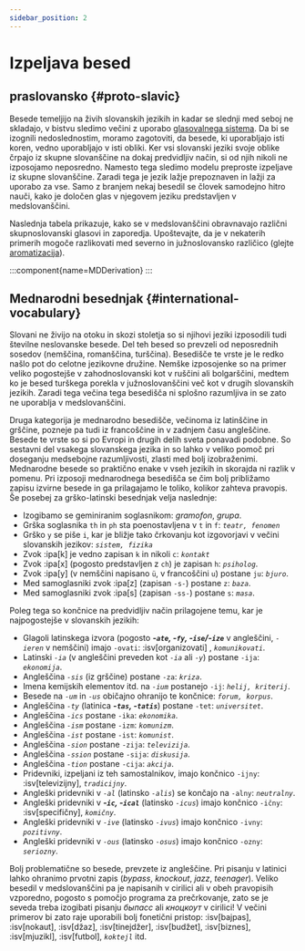 ```yaml
---
sidebar_position: 2
---
```


# Izpeljava besed

## praslovansko \{#proto-slavic}

Besede temeljijo na živih slovanskih jezikih in kadar se slednji med seboj ne skladajo, v bistvu sledimo večini z uporabo [glasovalnega sistema][1]. Da bi se izognili nedoslednostim, moramo zagotoviti, da besede, ki uporabljajo isti koren, vedno uporabljajo v isti obliki. Ker vsi slovanski jeziki svoje oblike črpajo iz skupne slovanščine na dokaj predvidljiv način, si od njih nikoli ne izposojamo neposredno. Namesto tega sledimo modelu preproste izpeljave iz skupne slovanščine. Zaradi tega je jezik lažje prepoznaven in lažji za uporabo za vse. Samo z branjem nekaj besedil se človek samodejno hitro nauči, kako je določen glas v njegovem jeziku predstavljen v medslovanščini.

Naslednja tabela prikazuje, kako se v medslovanščini obravnavajo različni skupnoslovanski glasovi in zaporedja. Upoštevajte, da je v nekaterih primerih mogoče razlikovati med severno in južnoslovansko različico (glejte [aromatizacija][2]).

:::component{name=MDDerivation}
:::

## Mednarodni besednjak \{#international-vocabulary}

Slovani ne živijo na otoku in skozi stoletja so si njihovi jeziki izposodili tudi številne neslovanske besede. Del teh besed so prevzeli od neposrednih sosedov (nemščina, romanščina, turščina). Besedišče te vrste je le redko našlo pot do celotne jezikovne družine. Nemške izposojenke so na primer veliko pogostejše v zahodnoslovanski kot v ruščini ali bolgarščini, medtem ko je besed turškega porekla v južnoslovanščini več kot v drugih slovanskih jezikih. Zaradi tega večina tega besedišča ni splošno razumljiva in se zato ne uporablja v medslovanščini.

Druga kategorija je mednarodno besedišče, večinoma iz latinščine in grščine, pozneje pa tudi iz francoščine in v zadnjem času angleščine. Besede te vrste so si po Evropi in drugih delih sveta ponavadi podobne. So sestavni del vsakega slovanskega jezika in so lahko v veliko pomoč pri doseganju medsebojne razumljivosti, zlasti med bolj izobraženimi. Mednarodne besede so praktično enake v vseh jezikih in skorajda ni razlik v pomenu. Pri izposoji mednarodnega besedišča se čim bolj približamo zapisu izvirne besede in ga prilagajamo le toliko, kolikor zahteva pravopis. Še posebej za grško-latinski besednjak velja naslednje:

- Izogibamo se geminiranim soglasnikom: _gramofon_, _grupa_.
- Grška soglasnika `th` in `ph` sta poenostavljena v `t` in `f`: _`teatr, fenomen`_
- Grško `y` se piše `i`, kar je bližje tako črkovanju kot izgovorjavi v večini slovanskih jezikov: _`sistem, fizika`_
- Zvok :ipa[k] je vedno zapisan `k` in nikoli `c`: _`kontakt`_
- Zvok :ipa[x] (pogosto predstavljen z `ch`) je zapisan `h`: _`psiholog`_.
- Zvok :ipa[y] (v nemščini napisano `ü`, v francoščini `u`) postane `ju`: _`bjuro`_.
- Med samoglasniki zvok :ipa[z] (zapisan `-s-`) postane `z`: _`baza`_.
- Med samoglasniki zvok :ipa[s] (zapisan `-ss-`) postane `s`: _`masa`_.

Poleg tega so končnice na predvidljiv način prilagojene temu, kar je najpogostejše v slovanskih jezikih:

- Glagoli latinskega izvora (pogosto _**-`ate`, -`fy`, -`ise`/-`ize`**_ v angleščini, _`-ieren`_ v nemščini) imajo `-ovati`: :isv[organizovati] , _`komunikovati`_.
- Latinski _`-ia`_ (v angleščini preveden kot _`-ia`_ ali _`-y`_) postane `-ija`: _`ekonomija`_.
- Angleščina _`-sis`_ (iz grščine) postane `-za`: _`kriza`_.
- Imena kemijskih elementov itd. na _`-ium`_ postanejo `-ij`: _`helij, kriterij`_.
- Besede na _`-um`_ in _`-us`_ običajno ohranijo te končnice: _`forum, korpus`_.
- Angleščina _`-ty`_ (latinica _**-`tas`, -`tatis`**_) postane `-tet`: _`universitet`_.
- Angleščina _`-ics`_ postane `-ika`: _`ekonomika`_.
- Angleščina _`-ism`_ postane `-izm`: _`komunizm`_.
- Angleščina _`-ist`_ postane `-ist`: _`komunist`_.
- Angleščina _`-sion`_ postane `-zija`: _`televizija`_.
- Angleščina _`-ssion`_ postane `-sija`: _`diskusija`_.
- Angleščina _`-tion`_ postane `-cija`: _`akcija`_.
- Pridevniki, izpeljani iz teh samostalnikov, imajo končnico `-ijny`: :isv[televizijny], _`tradicijny`_.
- Angleški pridevniki v _`-al`_ (latinsko _`-alis`_) se končajo na `-alny`: _`neutralny`_.
- Angleški pridevniki v _**-`ic`, -`ical`**_ (latinsko _`-icus`_) imajo končnico `-ičny`: :isv[specifičny], _`komičny`_.
- Angleški pridevniki v _`-ive`_ (latinsko _`-ivus`_) imajo končnico `-ivny`: _`pozitivny`_.
- Angleški pridevniki v _`-ous`_ (latinsko _`-osus`_) imajo končnico `-ozny`: _`seriozny`_.

Bolj problematične so besede, prevzete iz angleščine. Pri pisanju v latinici lahko ohranimo prvotni zapis (_bypass_, _knockout_, _jazz_, _teenager_). Veliko besedil v medslovanščini pa je napisanih v cirilici ali v obeh pravopisih vzporedno, pogosto s pomočjo programa za prečrkovanje, zato se je seveda treba izogibati pisanju _быпасс_ ali _кноцкоут_ v cirilici! V večini primerov bi zato raje uporabili bolj fonetični pristop: :isv[bajpas], :isv[nokaut], :isv[džaz], :isv[tinejdžer], :isv[budžet], :isv[biznes], :isv[mjuzikl], :isv[futbol], _`koktejl`_ itd.

[1]: ../misc/design-criteria.md#vocabulary
[2]: flavourisation.md
